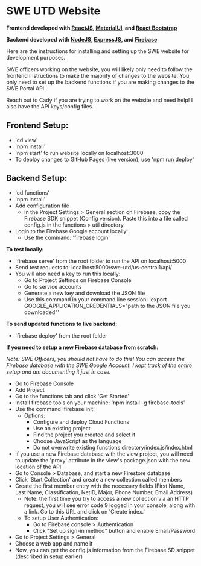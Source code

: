 # SWE UTD Website

**Frontend developed with [ReactJS](https://reactjs.org/), [MaterialUI](https://material-ui.com/), and [React Bootstrap](https://react-bootstrap.github.io/)**

**Backend developed with [NodeJS](https://nodejs.org/en/), [ExpressJS](https://expressjs.com/), and [Firebase](https://firebase.google.com/)**

Here are the instructions for installing and setting up the SWE website for development purposes.

SWE officers working on the website, you will likely only need to follow the frontend instructions to make the majority of changes to the website. You only need to set up the backend functions if you are making changes to the SWE Portal API.

Reach out to Cady if you are trying to work on the website and need help! I also have the API keys/config files.

## Frontend Setup:

 - 'cd view'
 - 'npm install'
 - 'npm start' to run website locally on localhost:3000
 - To deploy changes to GitHub Pages (live version), use 'npm run deploy'

## Backend Setup:

 - 'cd functions'
 - 'npm install'
 - Add configuration file
	 - In the Project Settings > General section on Firebase, copy the Firebase SDK snippet (Config version). Paste this into a file called config.js in the functions > util directory.
 - Login to the Firebase Google account locally:
	 - Use the command: 'firebase login'

**To test locally:**

 - 'firebase serve' from the root folder to run the API on localhost:5000
 - Send test requests to: localhost:5000/swe-utd/us-central1/api/
 - You will also need a key to run this locally:
	- Go to Project Settings on Firebase Console
	- Go to service accounts
	- Generate a new key and download the JSON file
	- Use this command in your command line session: 'export GOOGLE_APPLICATION_CREDENTIALS="path to the JSON file you downloaded"'

**To send updated functions to live backend:**
- 'firebase deploy' from the root folder

**If you need to setup a new Firebase database from scratch:**

*Note: SWE Officers, you should not have to do this! You can access the Firebase database with the SWE Google Account. I kept track of the entire setup and am documenting it just in case.*

- Go to Firebase Console
- Add Project
- Go to the functions tab and click 'Get Started'
- Install firebase tools on your machine: 'npm install -g firebase-tools'
- Use the command 'firebase init'
	- Options:
		- Configure and deploy Cloud Functions
		- Use an existing project
		- Find the project you created and select it
		- Choose JavaScript as the language
		- Do not overwrite existing functions directory/index.js/index.html
- If you use a new Firebase database with the view project, you will need to update the 'proxy' attribute in the view's package.json with the new location of the API
- Go to Console > Database, and start a new Firestore database
- Click 'Start Collection' and create a new collection called members
- Create the first member entry with the necessary fields (First Name, Last Name, Classification, NetID, Major, Phone Number, Email Address)
	- Note: the first time you try to access a new collection via an HTTP request, you will see error code 9 logged in your console, along with a link. Go to this URL and click on 'Create index.'
	- To setup User Authentication:
		- Go to Firebase console > Authentication
		- Click "Set up sign-in method" button and enable Email/Password
- Go to Project Settings > General
- Choose a web app and name it
- Now, you can get the config.js information from the Firebase SD snippet (described in setup earlier)


